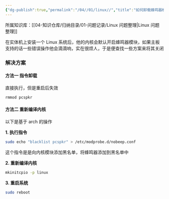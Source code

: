 ```yaml
---
{"dg-publish":true,"permalink":"/04//01/linux//","title":"如何卸载蜂鸣器模块","tags":["Arch","Linux"]}
---
```



所属知识库：[[04-知识仓库/归纳目录/01-问题记录/Linux 问题整理\|Linux 问题整理]]

在实体机上安装一个 Linux 系统后，他的内核会默认开启蜂鸣器模块，如果主板支持的话一些错误操作他会滴滴响，实在很烦人，于是便查找一些方案来将其关闭

### 解决方案

#### 方法一 指令卸载

直接执行，但是重启后失效

```bash
rmmod pcspkr
```

#### 方法二 重新编译内核

以下是基于 arch 的操作

**1. 执行指令**

```bash
sudo echo "blacklist pcspkr" > /etc/modprobe.d/nobeep.conf
```

这个指令是是向内核模块添加黑名单，将蜂鸣器添加到黑名单中

**2. 重新编译内核**

```bash  
mkinitcpio -p linux

```

**3. 重启系统**

```bash
sudo reboot
```
